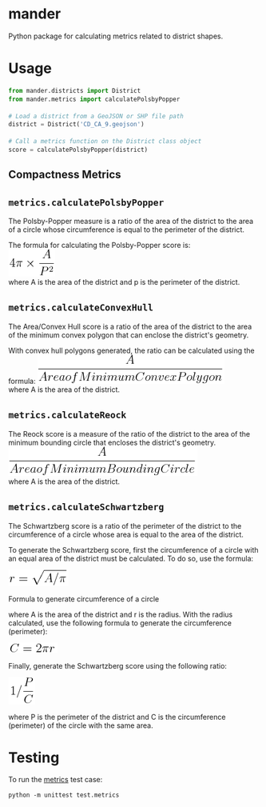# mander
Python package for calculating metrics related to district shapes.

# Usage

```python
from mander.districts import District
from mander.metrics import calculatePolsbyPopper

# Load a district from a GeoJSON or SHP file path
district = District('CD_CA_9.geojson')

# Call a metrics function on the District class object
score = calculatePolsbyPopper(district)
```

## Compactness Metrics

## `metrics.calculatePolsbyPopper`
The Polsby-Popper measure is a ratio of the area of the district to the area of a circle whose circumference is equal to the perimeter of the district.

The formula for calculating the Polsby-Popper score is:  
![polsby popper formula](https://github.com/cicero-data/compactness-stats/raw/master/img/polsby-popper-formula.png)  
where A is the area of the district and p is the perimeter of the district.

## `metrics.calculateConvexHull`
The Area/Convex Hull score is a ratio of the area of the district to the area of the minimum convex polygon that can enclose the district's geometry.  

With convex hull polygons generated, the ratio can be calculated using the formula:
![convexhull formula](https://github.com/cicero-data/compactness-stats/raw/master/img/convexhull-formula.png)  
where A is the area of the district.

## `metrics.calculateReock`
The Reock score is a measure of the ratio of the district to the area of the minimum bounding circle that encloses the district's geometry.  
![reock formula](https://github.com/cicero-data/compactness-stats/raw/master/img/reock-formula.png)  
where A is the area of the district.

## `metrics.calculateSchwartzberg`
The Schwartzberg score is a ratio of the perimeter of the district to the circumference of a circle whose area is equal to the area of the district.

To generate the Schwartzberg score, first the circumference of a circle with an equal area of the district must be calculated. To do so, use the formula:

![schwartzberg formula 1](https://github.com/cicero-data/compactness-stats/raw/master/img/schwartzberg-formula-1.png)

Formula to generate circumference of a circle

where A is the area of the district and r is the radius. With the radius calculated, use the following formula to generate the circumference (perimeter):

![schwartzberg formula 2](https://github.com/cicero-data/compactness-stats/raw/master/img/schwartzberg-formula-2.png)

Finally, generate the Schwartzberg score using the following ratio:

![schwartzberg formula 3](https://github.com/cicero-data/compactness-stats/raw/master/img/schwartzberg-formula-3.png?raw=true)

where P is the perimeter of the district and C is the circumference (perimeter) of the circle with the same area.

# Testing

To run the [metrics](test/metrics.py) test case:

```
python -m unittest test.metrics
```
